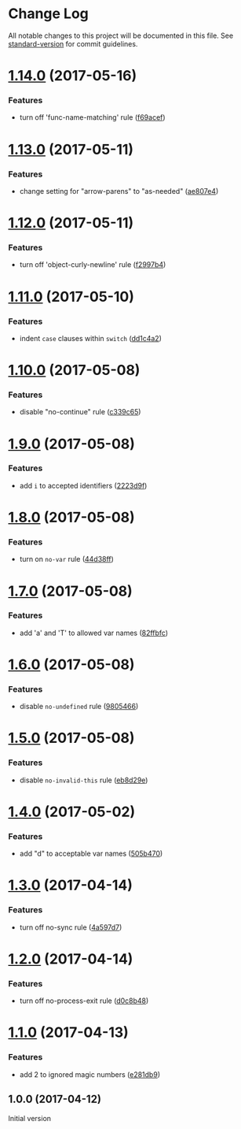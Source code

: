 # Change Log

All notable changes to this project will be documented in this file. See [standard-version](https://github.com/conventional-changelog/standard-version) for commit guidelines.

<a name="1.14.0"></a>
# [1.14.0](https://github.com/medikoo/eslint-config-medikoo/compare/v1.13.0...v1.14.0) (2017-05-16)


### Features

* turn off 'func-name-matching' rule ([f69acef](https://github.com/medikoo/eslint-config-medikoo/commit/f69acef))



<a name="1.13.0"></a>
# [1.13.0](https://github.com/medikoo/eslint-config-medikoo/compare/v1.12.0...v1.13.0) (2017-05-11)


### Features

* change setting for "arrow-parens" to "as-needed" ([ae807e4](https://github.com/medikoo/eslint-config-medikoo/commit/ae807e4))



<a name="1.12.0"></a>
# [1.12.0](https://github.com/medikoo/eslint-config-medikoo/compare/v1.11.0...v1.12.0) (2017-05-11)


### Features

* turn off 'object-curly-newline' rule ([f2997b4](https://github.com/medikoo/eslint-config-medikoo/commit/f2997b4))



<a name="1.11.0"></a>
# [1.11.0](https://github.com/medikoo/eslint-config-medikoo/compare/v1.10.0...v1.11.0) (2017-05-10)


### Features

* indent `case` clauses within `switch` ([dd1c4a2](https://github.com/medikoo/eslint-config-medikoo/commit/dd1c4a2))



<a name="1.10.0"></a>
# [1.10.0](https://github.com/medikoo/eslint-config-medikoo/compare/v1.9.0...v1.10.0) (2017-05-08)


### Features

* disable "no-continue" rule ([c339c65](https://github.com/medikoo/eslint-config-medikoo/commit/c339c65))



<a name="1.9.0"></a>
# [1.9.0](https://github.com/medikoo/eslint-config-medikoo/compare/v1.8.0...v1.9.0) (2017-05-08)


### Features

* add `i` to accepted identifiers ([2223d9f](https://github.com/medikoo/eslint-config-medikoo/commit/2223d9f))



<a name="1.8.0"></a>
# [1.8.0](https://github.com/medikoo/eslint-config-medikoo/compare/v1.7.0...v1.8.0) (2017-05-08)


### Features

* turn on `no-var` rule ([44d38ff](https://github.com/medikoo/eslint-config-medikoo/commit/44d38ff))



<a name="1.7.0"></a>
# [1.7.0](https://github.com/medikoo/eslint-config-medikoo/compare/v1.6.0...v1.7.0) (2017-05-08)


### Features

* add 'a' and 'T' to allowed var names ([82ffbfc](https://github.com/medikoo/eslint-config-medikoo/commit/82ffbfc))



<a name="1.6.0"></a>
# [1.6.0](https://github.com/medikoo/eslint-config-medikoo/compare/v1.5.0...v1.6.0) (2017-05-08)


### Features

* disable `no-undefined` rule ([9805466](https://github.com/medikoo/eslint-config-medikoo/commit/9805466))



<a name="1.5.0"></a>
# [1.5.0](https://github.com/medikoo/eslint-config-medikoo/compare/v1.4.0...v1.5.0) (2017-05-08)


### Features

* disable `no-invalid-this` rule ([eb8d29e](https://github.com/medikoo/eslint-config-medikoo/commit/eb8d29e))



<a name="1.4.0"></a>
# [1.4.0](https://github.com/medikoo/eslint-config-medikoo/compare/v1.3.0...v1.4.0) (2017-05-02)


### Features

* add "d" to acceptable var names ([505b470](https://github.com/medikoo/eslint-config-medikoo/commit/505b470))



<a name="1.3.0"></a>
# [1.3.0](https://github.com/medikoo/eslint-config-medikoo/compare/v1.2.0...v1.3.0) (2017-04-14)


### Features

* turn off no-sync rule ([4a597d7](https://github.com/medikoo/eslint-config-medikoo/commit/4a597d7))



<a name="1.2.0"></a>
# [1.2.0](https://github.com/medikoo/eslint-config-medikoo/compare/v1.1.0...v1.2.0) (2017-04-14)


### Features

* turn off no-process-exit rule ([d0c8b48](https://github.com/medikoo/eslint-config-medikoo/commit/d0c8b48))



<a name="1.1.0"></a>
# [1.1.0](https://github.com/medikoo/eslint-config-medikoo/compare/v1.0.0...v1.1.0) (2017-04-13)


### Features

* add 2 to ignored magic numbers ([e281db9](https://github.com/medikoo/eslint-config-medikoo/commit/e281db9))



<a name="1.0.0"></a>
## 1.0.0 (2017-04-12)

Initial version
